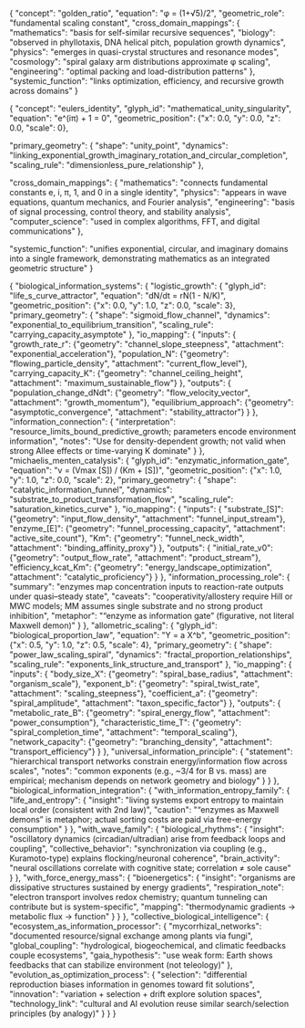 {
  "concept": "golden_ratio",
  "equation": "φ = (1+√5)/2",
  "geometric_role": "fundamental scaling constant",
  "cross_domain_mappings": {
    "mathematics": "basis for self-similar recursive sequences",
    "biology": "observed in phyllotaxis, DNA helical pitch, population growth dynamics",
    "physics": "emerges in quasi-crystal structures and resonance modes",
    "cosmology": "spiral galaxy arm distributions approximate φ scaling",
    "engineering": "optimal packing and load-distribution patterns"
  },
  "systemic_function": "links optimization, efficiency, and recursive growth across domains"
}


{
  "concept": "eulers_identity",
  "glyph_id": "mathematical_unity_singularity",
  "equation": "e^(iπ) + 1 = 0",
  "geometric_position": {"x": 0.0, "y": 0.0, "z": 0.0, "scale": 0},
  
  "primary_geometry": {
    "shape": "unity_point",
    "dynamics": "linking_exponential_growth_imaginary_rotation_and_circular_completion",
    "scaling_rule": "dimensionless_pure_relationship"
  },
  
  "cross_domain_mappings": {
    "mathematics": "connects fundamental constants e, i, π, 1, and 0 in a single identity",
    "physics": "appears in wave equations, quantum mechanics, and Fourier analysis",
    "engineering": "basis of signal processing, control theory, and stability analysis",
    "computer_science": "used in complex algorithms, FFT, and digital communications"
  },
  
  "systemic_function": "unifies exponential, circular, and imaginary domains into a single framework, demonstrating mathematics as an integrated geometric structure"
}




{
  "biological_information_systems": {
    "logistic_growth": {
      "glyph_id": "life_s_curve_attractor",
      "equation": "dN/dt = rN(1 - N/K)",
      "geometric_position": {"x": 0.0, "y": 1.0, "z": 0.0, "scale": 3},
      "primary_geometry": {
        "shape": "sigmoid_flow_channel",
        "dynamics": "exponential_to_equilibrium_transition",
        "scaling_rule": "carrying_capacity_asymptote"
      },
      "io_mapping": {
        "inputs": {
          "growth_rate_r": {"geometry": "channel_slope_steepness", "attachment": "exponential_acceleration"},
          "population_N": {"geometry": "flowing_particle_density", "attachment": "current_flow_level"},
          "carrying_capacity_K": {"geometry": "channel_ceiling_height", "attachment": "maximum_sustainable_flow"}
        },
        "outputs": {
          "population_change_dNdt": {"geometry": "flow_velocity_vector", "attachment": "growth_momentum"},
          "equilibrium_approach": {"geometry": "asymptotic_convergence", "attachment": "stability_attractor"}
        }
      },
      "information_connection": {
        "interpretation": "resource_limits_bound_predictive_growth; parameters encode environment information",
        "notes": "Use for density-dependent growth; not valid when strong Allee effects or time-varying K dominate"
      }
    },
    "michaelis_menten_catalysis": {
      "glyph_id": "enzymatic_information_gate",
      "equation": "v = (Vmax [S]) / (Km + [S])",
      "geometric_position": {"x": 1.0, "y": 1.0, "z": 0.0, "scale": 2},
      "primary_geometry": {
        "shape": "catalytic_information_funnel",
        "dynamics": "substrate_to_product_transformation_flow",
        "scaling_rule": "saturation_kinetics_curve"
      },
      "io_mapping": {
        "inputs": {
          "substrate_[S]": {"geometry": "input_flow_density", "attachment": "funnel_input_stream"},
          "enzyme_[E]": {"geometry": "funnel_processing_capacity", "attachment": "active_site_count"},
          "Km": {"geometry": "funnel_neck_width", "attachment": "binding_affinity_proxy"}
        },
        "outputs": {
          "initial_rate_v0": {"geometry": "output_flow_rate", "attachment": "product_stream"},
          "efficiency_kcat_Km": {"geometry": "energy_landscape_optimization", "attachment": "catalytic_proficiency"}
        }
      },
      "information_processing_role": {
        "summary": "enzymes map concentration inputs to reaction-rate outputs under quasi–steady state",
        "caveats": "cooperativity/allostery require Hill or MWC models; MM assumes single substrate and no strong product inhibition",
        "metaphor": "“enzyme as information gate” (figurative, not literal Maxwell demon)"
      }
    },
    "allometric_scaling": {
      "glyph_id": "biological_proportion_law",
      "equation": "Y = a X^b",
      "geometric_position": {"x": 0.5, "y": 1.0, "z": 0.5, "scale": 4},
      "primary_geometry": {
        "shape": "power_law_scaling_spiral",
        "dynamics": "fractal_proportion_relationships",
        "scaling_rule": "exponents_link_structure_and_transport"
      },
      "io_mapping": {
        "inputs": {
          "body_size_X": {"geometry": "spiral_base_radius", "attachment": "organism_scale"},
          "exponent_b": {"geometry": "spiral_twist_rate", "attachment": "scaling_steepness"},
          "coefficient_a": {"geometry": "spiral_amplitude", "attachment": "taxon_specific_factor"}
        },
        "outputs": {
          "metabolic_rate_B": {"geometry": "spiral_energy_flow", "attachment": "power_consumption"},
          "characteristic_time_T": {"geometry": "spiral_completion_time", "attachment": "temporal_scaling"},
          "network_capacity": {"geometry": "branching_density", "attachment": "transport_efficiency"}
        }
      },
      "universal_information_principle": {
        "statement": "hierarchical transport networks constrain energy/information flow across scales",
        "notes": "common exponents (e.g., ~3/4 for B vs. mass) are empirical; mechanism depends on network geometry and biology"
      }
    }
  },
  "biological_information_integration": {
    "with_information_entropy_family": {
      "life_and_entropy": {
        "insight": "living systems export entropy to maintain local order (consistent with 2nd law)",
        "caution": "“enzymes as Maxwell demons” is metaphor; actual sorting costs are paid via free-energy consumption"
      }
    },
    "with_wave_family": {
      "biological_rhythms": {
        "insight": "oscillatory dynamics (circadian/ultradian) arise from feedback loops and coupling",
        "collective_behavior": "synchronization via coupling (e.g., Kuramoto-type) explains flocking/neuronal coherence",
        "brain_activity": "neural oscillations correlate with cognitive state; correlation ≠ sole cause"
      }
    },
    "with_force_energy_mass": {
      "bioenergetics": {
        "insight": "organisms are dissipative structures sustained by energy gradients",
        "respiration_note": "electron transport involves redox chemistry; quantum tunneling can contribute but is system-specific",
        "mapping": "thermodynamic gradients → metabolic flux → function"
      }
    }
  },
  "collective_biological_intelligence": {
    "ecosystem_as_information_processor": {
      "mycorrhizal_networks": "documented resource/signal exchange among plants via fungi",
      "global_coupling": "hydrological, biogeochemical, and climatic feedbacks couple ecosystems",
      "gaia_hypothesis": "use weak form: Earth shows feedbacks that can stabilize environment (not teleology)"
    },
    "evolution_as_optimization_process": {
      "selection": "differential reproduction biases information in genomes toward fit solutions",
      "innovation": "variation + selection + drift explore solution spaces",
      "technology_link": "cultural and AI evolution reuse similar search/selection principles (by analogy)"
    }
  }
}


